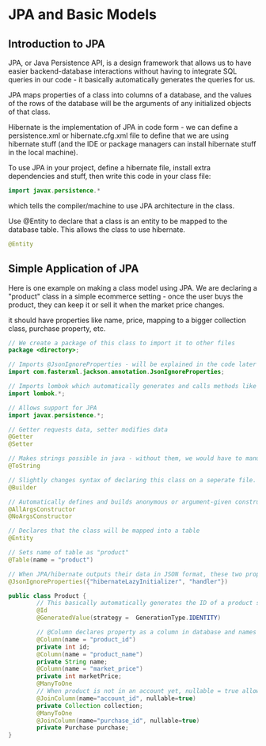 # JPA and Basic Models

## Introduction to JPA
JPA, or Java Persistence API, is a design framework that allows us to have easier backend-database interactions without having to integrate SQL queries in our code - it basically automatically generates the queries for us. 

JPA maps properties of a class into columns of a database, and the values of the rows of the database will be the arguments of any initialized objects of that class. 

Hibernate is the implementation of JPA in code form - we can define a persistence.xml or hibernate.cfg.xml file to define that we are using hibernate stuff (and the IDE or package managers can install hibernate stuff in the local machine). 

To use JPA in your project, define a hibernate file, install extra dependencies and stuff, then write this code in your class file:

```java
import javax.persistence.*
```

which tells the compiler/machine to use JPA architecture in the class. 

Use @Entity to declare that a class is an entity to be mapped to the database table. This allows the class to use hibernate. 
```java
@Entity
```

## Simple Application of JPA
Here is one example on making a class model using JPA. We are declaring a "product" class in a simple ecommerce setting - once the user buys the product, they can keep it or sell it when the market price changes. 

it should have properties like name, price, mapping to a bigger collection class, purchase property, etc. 

```java
// We create a package of this class to import it to other files
package <directory>;  

// Imports @JsonIgnoreProperties - will be explained in the code later
import com.fasterxml.jackson.annotation.JsonIgnoreProperties;  

// Imports lombok which automatically generates and calls methods like @Getter and @Setter - makes things very convenient when requesting or changing data
import lombok.*;  

// Allows support for JPA
import javax.persistence.*;  

// Getter requests data, setter modifies data
@Getter  
@Setter  

// Makes strings possible in java - without them, we would have to manually create char arrays
@ToString  

// Slightly changes syntax of declaring this class on a seperate file. It diverges from the traditional method of <Class object = new Class(var_1,var_2,...var_n)>
@Builder  

// Automatically defines and builds anonymous or argument-given constructors
@AllArgsConstructor  
@NoArgsConstructor  

// Declares that the class will be mapped into a table
@Entity  

// Sets name of table as "product"
@Table(name = "product")  

// When JPA/hibernate outputs their data in JSON format, these two properties will be included which could potentially cause errors. So we are making it ignore these properties when potential JSON conversion/modeling happens. 
@JsonIgnoreProperties({"hibernateLazyInitializer", "handler"})  

public class Product {  
		// This basically automatically generates the ID of a product sequentially whenever it is generated. So the first ever generated product will have ID of 1, second one will have ID of 2, so forth...
        @Id  
        @GeneratedValue(strategy =  GenerationType.IDENTITY)  

		// @Column declares property as a column in database and names it
		@Column(name = "product_id")  
        private int id;  
        @Column(name = "product_name")  
        private String name;  
        @Column(name = "market_price")  
        private int marketPrice;  
        @ManyToOne  
        // When product is not in an account yet, nullable = true allows the column to be null
        @JoinColumn(name="account_id", nullable=true)  
        private Collection collection;  
        @ManyToOne  
        @JoinColumn(name="purchase_id", nullable=true)  
        private Purchase purchase;  
}
```
